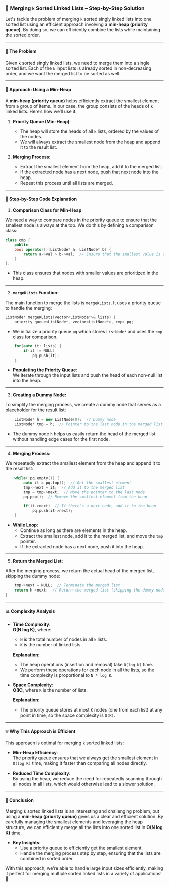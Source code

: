 ### 🌟 **Merging `k` Sorted Linked Lists** – Step-by-Step Solution

Let's tackle the problem of merging `k` sorted singly linked lists into one sorted list using an efficient approach involving a **min-heap (priority queue)**. By doing so, we can efficiently combine the lists while maintaining the sorted order.

---

#### 📝 **The Problem**

Given `k` sorted singly linked lists, we need to merge them into a single sorted list. Each of the `k` input lists is already sorted in non-decreasing order, and we want the merged list to be sorted as well.

---

#### 🧠 **Approach: Using a Min-Heap**

A **min-heap (priority queue)** helps efficiently extract the smallest element from a group of items. In our case, the group consists of the heads of `k` linked lists. Here’s how we’ll use it:

1. **Priority Queue (Min-Heap)**:
   - The heap will store the heads of all `k` lists, ordered by the values of the nodes.
   - We will always extract the smallest node from the heap and append it to the result list.
   
2. **Merging Process**:
   - Extract the smallest element from the heap, add it to the merged list.
   - If the extracted node has a next node, push that next node into the heap.
   - Repeat this process until all lists are merged.

---

#### 🔑 **Step-by-Step Code Explanation**

1. **Comparison Class for Min-Heap**:

We need a way to compare nodes in the priority queue to ensure that the smallest node is always at the top. We do this by defining a comparison class:

```cpp
class cmp {
    public:
    bool operator()(ListNode* a, ListNode* b) {
        return a->val > b->val;  // Ensure that the smallest value is at the top
    }
};
```

- This class ensures that nodes with smaller values are prioritized in the heap.

---

2. **`mergeKLists` Function:**

The main function to merge the lists is `mergeKLists`. It uses a priority queue to handle the merging:

```cpp
ListNode* mergeKLists(vector<ListNode*>& lists) {
    priority_queue<ListNode*, vector<ListNode*>, cmp> pq;
```

- We initialize a priority queue `pq` which stores `ListNode*` and uses the `cmp` class for comparison.

```cpp
    for(auto it: lists) {
        if(it != NULL) 
            pq.push(it);            
    }
```

- **Populating the Priority Queue**:  
  We iterate through the input lists and push the head of each non-null list into the heap.

---

3. **Creating a Dummy Node:**

To simplify the merging process, we create a dummy node that serves as a placeholder for the result list:

```cpp
    ListNode* h = new ListNode(0);  // Dummy node
    ListNode* tmp = h;  // Pointer to the last node in the merged list
```

- The dummy node `h` helps us easily return the head of the merged list without handling edge cases for the first node.

---

4. **Merging Process:**

We repeatedly extract the smallest element from the heap and append it to the result list:

```cpp
    while(!pq.empty()) {
        auto it = pq.top();  // Get the smallest element
        tmp->next = it;  // Add it to the merged list
        tmp = tmp->next;  // Move the pointer to the last node
        pq.pop();  // Remove the smallest element from the heap
        
        if(it->next)  // If there's a next node, add it to the heap
            pq.push(it->next);
    }
```

- **While Loop**:  
  - Continue as long as there are elements in the heap.
  - Extract the smallest node, add it to the merged list, and move the `tmp` pointer.
  - If the extracted node has a next node, push it into the heap.

---

5. **Return the Merged List:**

After the merging process, we return the actual head of the merged list, skipping the dummy node:

```cpp
    tmp->next = NULL;  // Terminate the merged list
    return h->next;  // Return the merged list (skipping the dummy node)
}
```

---

#### 📊 **Complexity Analysis**

- **Time Complexity**:  
  **O(N log K)**, where:
  - `N` is the total number of nodes in all `k` lists.
  - `K` is the number of linked lists.

  **Explanation**:
  - The heap operations (insertion and removal) take `O(log K)` time.
  - We perform these operations for each node in all the lists, so the time complexity is proportional to `N * log K`.

- **Space Complexity**:  
  **O(K)**, where `K` is the number of lists.

  **Explanation**:
  - The priority queue stores at most `K` nodes (one from each list) at any point in time, so the space complexity is `O(K)`.

---

#### 💡 **Why This Approach is Efficient**

This approach is optimal for merging `k` sorted linked lists:
- **Min-Heap Efficiency**:  
  The priority queue ensures that we always get the smallest element in `O(log K)` time, making it faster than comparing all nodes directly.
  
- **Reduced Time Complexity**:  
  By using the heap, we reduce the need for repeatedly scanning through all nodes in all lists, which would otherwise lead to a slower solution.

---

#### 🚀 **Conclusion**

Merging `k` sorted linked lists is an interesting and challenging problem, but using a **min-heap (priority queue)** gives us a clear and efficient solution. By carefully managing the smallest elements and leveraging the heap structure, we can efficiently merge all the lists into one sorted list in **O(N log K)** time.

- **Key Insights**:
  - Use a priority queue to efficiently get the smallest element.
  - Handle the merging process step by step, ensuring that the lists are combined in sorted order.

With this approach, we're able to handle large input sizes efficiently, making it perfect for merging multiple sorted linked lists in a variety of applications! 💪